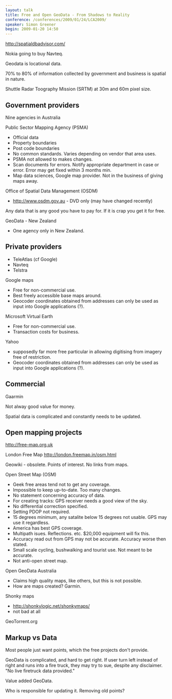 ```yaml
---
layout: talk
title: Free and Open GeoData - From Shadows to Reality
conference: /conferences/2009/01/24/LCA2009/
speaker: Simon Greener
begin: 2009-01-20 14:50
---
```

<http://spatialdbadvisor.com/>

Nokia going to buy Navteq.

Geodata is locational data.

70% to 80% of information collected by government and business is spatial in
nature.

Shuttle Radar Toography Mission (SRTM) at 30m and 60m pixel size.

## Government providers

Nine agencies in Australia

Public Sector Mapping Agency (PSMA)

* Official data
* Property boundaries
* Post code boundaries
* No common standards. Varies depending on vendor that area uses.
* PSMA not allowed to makes changes.
* Scan documents for errors. Notify appropriate department in case or error.
Error may get fixed within 3 months min.
* Map data sciences, Google map provider. Not in the business of giving maps away.

Office of Spatial Data Management (OSDM)

* <http://www.osdm.gov.au> - DVD only (may have changed recently)

Any data that is any good you have to pay for. If it is crap you get it for
free.

GeoData - New Zealand

* One agency only in New Zealand.

## Private providers

* TeleAtlas (cf Google)
* Navteq
* Telstra

Google maps

* Free for non-commercial use.
* Best freely accessible base maps around.
* Geocoder coordinates obtained from addresses can only be used as input into Google applications (?).

Microsoft Virtual Earth

* Free for non-commercial use.
* Transaction costs for business.

Yahoo

* supposedly far more free particular in allowing digitising from imagery free
of restriction.
* Geocoder coordinates obtained from addresses can only be used as input into Google applications (?).

## Commercial

Gaarmin

Not alway good value for money.

Spatial data is complicated and constantly needs to be updated.


## Open mapping projects

<http://free-map.org.uk>

London Free Map
<http://london.freemap.in/osm.html>

Geowiki - obsolete. Points of interest. No links from maps.

Open Street Map (OSM)

* Geek free areas tend not to get any coverage.
* Impossible to keep up-to-date. Too many changes.
* No statement concerning accuracy of data.
* For creating tracks: GPS receiver needs a good view of the sky.
* No differential correction specified.
* Setting PDOP not required.
* 15 degrees minimum, any satalite below 15 degrees not usable. GPS may use it
regardless.
* America has best GPS coverage.
* Multipath isues. Reflections. etc. $20,000 equipment will fix this.
* Accuracy read out from GPS may not be accurate. Accuracy worse then stated.
* Small scale cycling, bushwalking and tourist use. Not meant to be accurate.
* Not anti-open street map.

Open GeoData Australia

* Claims high quality maps, like others, but this is not possible.
* How are maps created? Garmin.

Shonky maps

* <http://shonkylogic.net/shonkymaps/>
* not bad at all

GeoTorrent.org

## Markup vs Data

Most people just want points, which the free projects don't provide.

GeoData is complicated, and hard to get right. If user turn left instead of
right and runs into a fire truck, they may try to sue, despite any disclaimer.
"No live firetruck data provided."

Value added GeoData.

Who is responsible for updating it. Removing old points?
